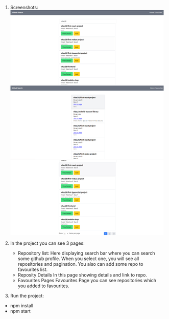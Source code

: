 1. Screenshots:
   ![Alt text](image.png)
   ![Alt text](image-1.png)
   ![Alt text](image-2.png)

2. In the project you can see 3 pages:

   - Repository list:
     Here displaying search bar where you can search some github profile.
     When you select one, you will see all repositories and pagination.
     You also can add some repo to favourites list.
   - Reposity Details
     In this page showing details and link to repo.
   - Favourites Pages
     Favourites Page you can see repositories which you added to favourites.

3. Run the project:

- npm install
- npm start
